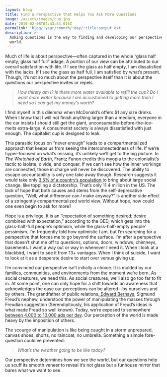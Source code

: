 ```yaml
---
layout: blog
title: Find a Perspective that Helps You Ask More Questions
image: /assets/images/cup.jpg
date: 2019-02-08T04:43:54.015Z
permalink: 'blog/:year/:month/:day/:title:output_ext'
description: >-
  Asking questions is the way to finding and developing our perspective of the
  world.
---
```

Much of life is about perspective—often captured in the whole “glass half empty, glass half full” adage. A portion of our view can be attributed to our overall satisfaction with life. If I see the glass as half empty, I am dissatisfied with the lacks. If I see the glass as half full, I am satisfied by what’s present. Though, it’s not so much about the perspective itself than it is about the questions our perspective invites or repels.

> _How thirsty am I? Is there more water available to refill the cup? Do I want more water because I am accustomed to getting more than I need so I can get my money’s worth?_

 I find myself in this dilemma when McDonald’s offers $1 any size drinks. When I know that I will not finish anything larger than a medium, everyone in the car insists I should still get the giant, unconsumable-before-the-ice-melts extra-large. A consumerist society is always dissatisfied with just enough. The capitalist cup is designed to leak.

This parasitic focus on “never enough” leads to a compartmentalized approach that keeps us from seeing the interconnectedness of life. If we’re hyper-focused on what’s missing, it’s unlikely we’ll get to the big picture. In _The Wretched of Earth_, Frantz Fanon credits this myopia to the colonialist’s tactic to isolate, divide, and conquer. If we can’t see how the inner workings are connected, those in charge will never be discovered. The ability to escape accountability is only one take away though. Research suggests it would take only [3.5% of a country’s population ](https://www.theguardian.com/commentisfree/2017/feb/01/worried-american-democracy-study-activist-techniques)to bring about large social change, like toppling a dictatorship. That’s only 11.4 million in the US. The lack of hope that both causes and stems from the self-deprecative question, “Well, what difference can _I_ make anyway?” is another side effect of a stringently compartmentalized world view. Without hope, how could one even begin to ask for more?

Hope is a privilege. It is an “expectation of something desired; desire combined with expectation,” according to the OED, which gets into the glass-half-full people’s optimism, while the glass-half-empty people’ pessimism. I’m frequently told how optimistic I am, but I’m searching for a perspective that forces me to go beyond the surface. I’m after a perspective that doesn’t shut me off to questions, options, doors, windows, chimneys, basements. I want a way out or way in whenever I need it. When I look at a blackbird, I want to see it from 13+ vantages. When I think of suicide, I want to look at it as a desperate desire to start over versus giving up.  

I’m convinced our perspective isn’t initially a choice. It is molded by our families, communities, and environments from the moment we’re born. As social creatures, we need this. As social creatures, we’ll also go too far to fit in. At some point, one can only hope for a shift towards an awareness that acknowledges the ease our perceptions can be altered—by ourselves and by others. The grandfather of public relations,[ Edward Bernays](https://youtu.be/DnPmg0R1M04), Sigmund Freud’s nephew, understood the power of manipulating the masses through Freudian suggestion (Serendipitously, his application of Freud’s ideas is what made Freud so well known). Today, we’re exposed to somewhere [between 4,000 to 10,000 ads per day](https://www.forbes.com/sites/forbesagencycouncil/2017/08/25/finding-brand-success-in-the-digital-world/#7d05283a626e). Our perception of the world is made heavy by the imposition of others. 

The scourge of manipulation is like being caught in a storm unprepared, canvas shoes, shorts, no raincoat, no umbrella. Something a simple fore-question could’ve prevented: 

> _What’s the weather going to be like today?_

Our perspective determines how we see the world, but our questions help us scuff its smooth veneer to reveal it’s not glass but a funhouse mirror that bares what we want to see.

